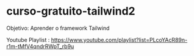 # curso-gratuito-tailwind2

Objetivo: 
Aprender o framework Tailwind

Youtube Playlist : 
https://www.youtube.com/playlist?list=PLcoYAcR89n-r1m-tMfV4qndrRWpT_rb9u
